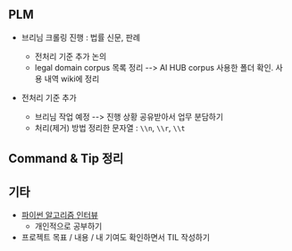 ## PLM

- 브리님 크롤링 진행 : 법률 신문, 판례
  - 전처리 기준 추가 논의
  - legal domain corpus 목록 정리 --> AI HUB corpus 사용한 폴더 확인. 사용 내역 wiki에 정리

- 전처리 기준 추가
  - 브리님 작업 예정 --> 진행 상황 공유받아서 업무 분담하기
  - 처리(제거) 방법 정리한 문자열 : `\\n`, `\\r`, `\\t` 




## Command & Tip 정리




## 기타

- [파이썬 알고리즘 인터뷰](https://github.com/onlybooks/algorithm-interview)
  - 개인적으로 공부하기
- 프로젝트 목표 / 내용 / 내 기여도 확인하면서 TIL 작성하기
